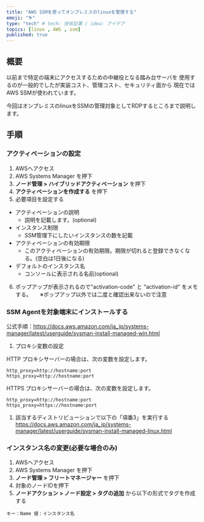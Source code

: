 ```yaml
---
title: "AWS SSMを使ってオンプレミスのlinuxを管理する"
emoji: "⛷️"
type: "tech" # tech: 技術記事 / idea: アイデア
topics: [linux , AWS , ssm]
published: true
---
```


## 概要
以前まで特定の端末にアクセスするための中継役となる踏み台サーバを
使用するのが一般的でしたが実装コスト、管理コスト、セキュリティ面から
現在ではAWS SSMが使われています。

今回はオンプレミスのlinuxをSSMの管理対象としてRDPするところまで説明します。

## 手順

### アクティベーションの設定

1. AWSへアクセス
2. AWS Systems Manager を押下
3. **ノード管理 > ハイブリッドアクティベーション** を押下
4. **アクティベーションを作成する** を押下
5. 必要項目を設定する

- アクティベーションの説明
  - 説明を記載します。(optional)
- インスタンス制限
  - SSM管理下にしたいインスタンスの数を記載
- アクティベーションの有効期限
  - このアクティベーションの有効期限。期限が切れると登録できなくなる。(空白は1日後になる)
- デフォルトのインスタンス名
  - コンソールに表示される名前(optional)

6. ポップアップが表示されるので"activation-code" と "activation-id" をメモする。
　 ※ポップアップ以外では二度と確認出来ないので注意

### SSM Agentを対象端末にインストールする

公式手順：https://docs.aws.amazon.com/ja_jp/systems-manager/latest/userguide/sysman-install-managed-win.html

1. プロキシ変数の設定

HTTP プロキシサーバーの場合は、次の変数を設定します。
```
http_proxy=http://hostname:port
https_proxy=http://hostname:port
```

HTTPS プロキシサーバーの場合は、次の変数を設定します。
```
http_proxy=http://hostname:port
https_proxy=https://hostname:port
```

1. 該当するディストリビューションで以下の「項番3」を実行する
https://docs.aws.amazon.com/ja_jp/systems-manager/latest/userguide/sysman-install-managed-linux.html

### インスタンス名の変更(必要な場合のみ)

1. AWSへアクセス
2. AWS Systems Manager を押下
3. **ノード管理 > フリートマネージャー** を押下
4. 対象のノードIDを押下
5. **ノードアクション > ノード設定 > タグの追加** から以下の形式でタグを作成する

```
キー：Name 値：インスタンス名
```
